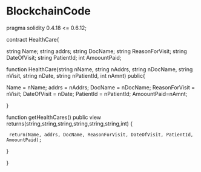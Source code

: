 # BlockchainCode
pragma solidity 0.4.18 <= 0.6.12;

contract HealthCare{

 string Name;
 string addrs;
 string DocName;
 string ReasonForVisit;
 string    DateOfVisit;
 string PatientId;
 int    AmoountPaid;

 function HealthCare(string nName, string nAddrs, string nDocName, string nVisit, string nDate, string nPatientId, int nAmnt) public{
 
   Name = nName;
   addrs = nAddrs;
   DocName = nDocName;
  ReasonForVisit = nVisit;
  DateOfVisit = nDate;
  PatientId = nPatientId;
  AmoountPaid=nAmnt;

 }

   function getHealthCares() public view returns(string,string,string,string,string,string,int) {
 
     return(Name, addrs, DocName, ReasonForVisit, DateOfVisit, PatientId, AmoountPaid);

   }
    

}
